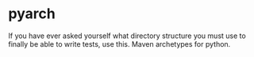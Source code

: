 # pyarch
If you have ever asked yourself what directory structure you must use to finally be able to write tests, use this. Maven archetypes for python.
